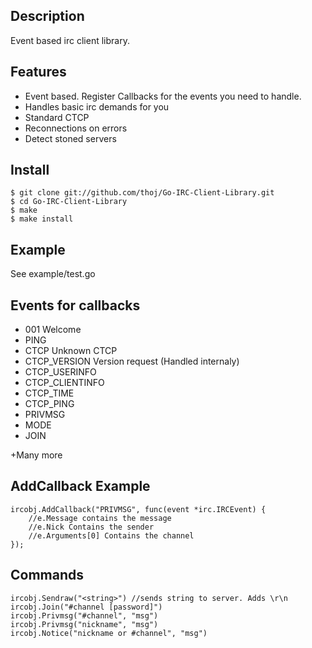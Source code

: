 Description
----------

Event based irc client library.


Features
---------
* Event based. Register Callbacks for the events you need to handle.
* Handles basic irc demands for you
 * Standard CTCP
 * Reconnections on errors
 * Detect stoned servers

Install
----------
	$ git clone git://github.com/thoj/Go-IRC-Client-Library.git
	$ cd Go-IRC-Client-Library
	$ make 
	$ make install

Example
----------
See example/test.go

Events for callbacks
---------
* 001 Welcome
* PING
* CTCP Unknown CTCP
* CTCP_VERSION Version request (Handled internaly)
* CTCP_USERINFO
* CTCP_CLIENTINFO
* CTCP_TIME
* CTCP_PING
* PRIVMSG
* MODE
* JOIN

+Many more


AddCallback Example
---------
	ircobj.AddCallback("PRIVMSG", func(event *irc.IRCEvent) {
		//e.Message contains the message
		//e.Nick Contains the sender
		//e.Arguments[0] Contains the channel
	});

Commands
--------
	ircobj.Sendraw("<string>") //sends string to server. Adds \r\n
	ircobj.Join("#channel [password]") 
	ircobj.Privmsg("#channel", "msg")
	ircobj.Privmsg("nickname", "msg")
	ircobj.Notice("nickname or #channel", "msg")
